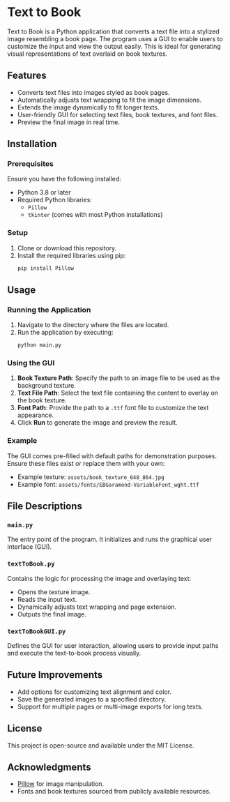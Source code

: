 # Text to Book

Text to Book is a Python application that converts a text file into a stylized image resembling a book page. The program uses a GUI to enable users to customize the input and view the output easily. This is ideal for generating visual representations of text overlaid on book textures.

## Features

- Converts text files into images styled as book pages.
- Automatically adjusts text wrapping to fit the image dimensions.
- Extends the image dynamically to fit longer texts.
- User-friendly GUI for selecting text files, book textures, and font files.
- Preview the final image in real time.

## Installation

### Prerequisites
Ensure you have the following installed:

- Python 3.8 or later
- Required Python libraries:
  - `Pillow`
  - `tkinter` (comes with most Python installations)

### Setup
1. Clone or download this repository.
2. Install the required libraries using pip:
   ```bash
   pip install Pillow
   ```

## Usage

### Running the Application
1. Navigate to the directory where the files are located.
2. Run the application by executing:
   ```bash
   python main.py
   ```

### Using the GUI
1. **Book Texture Path**: Specify the path to an image file to be used as the background texture.
2. **Text File Path**: Select the text file containing the content to overlay on the book texture.
3. **Font Path**: Provide the path to a `.ttf` font file to customize the text appearance.
4. Click **Run** to generate the image and preview the result.

### Example
The GUI comes pre-filled with default paths for demonstration purposes. Ensure these files exist or replace them with your own:
- Example texture: `assets/book_texture_648_864.jpg`
- Example font: `assets/fonts/EBGaramond-VariableFont_wght.ttf`

## File Descriptions

### `main.py`
The entry point of the program. It initializes and runs the graphical user interface (GUI).

### `textToBook.py`
Contains the logic for processing the image and overlaying text:
- Opens the texture image.
- Reads the input text.
- Dynamically adjusts text wrapping and page extension.
- Outputs the final image.

### `textToBookGUI.py`
Defines the GUI for user interaction, allowing users to provide input paths and execute the text-to-book process visually.

## Future Improvements
- Add options for customizing text alignment and color.
- Save the generated images to a specified directory.
- Support for multiple pages or multi-image exports for long texts.

## License
This project is open-source and available under the MIT License.

## Acknowledgments
- [Pillow](https://pillow.readthedocs.io/) for image manipulation.
- Fonts and book textures sourced from publicly available resources.

